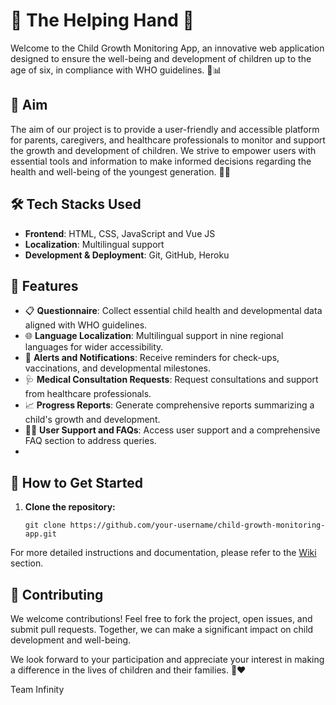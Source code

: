 # 🤝 The Helping Hand 🤝

Welcome to the Child Growth Monitoring App, an innovative web application designed to ensure the well-being and development of children up to the age of six, in compliance with WHO guidelines. 🧒📊

## 🚀 Aim

The aim of our project is to provide a user-friendly and accessible platform for parents, caregivers, and healthcare professionals to monitor and support the growth and development of children. We strive to empower users with essential tools and information to make informed decisions regarding the health and well-being of the youngest generation. 👶💼

## 🛠️ Tech Stacks Used

- **Frontend**: HTML, CSS, JavaScript and Vue JS
- **Localization**: Multilingual support
- **Development & Deployment**: Git, GitHub, Heroku

## 🌟 Features

- 📋 **Questionnaire**: Collect essential child health and developmental data aligned with WHO guidelines.
- 🌐 **Language Localization**: Multilingual support in nine regional languages for wider accessibility.
- 🚨 **Alerts and Notifications**: Receive reminders for check-ups, vaccinations, and developmental milestones.
- 🩺 **Medical Consultation Requests**: Request consultations and support from healthcare professionals.
- 📈 **Progress Reports**: Generate comprehensive reports summarizing a child's growth and development.
- 🙋‍♀️ **User Support and FAQs**: Access user support and a comprehensive FAQ section to address queries.
- 
## 📄 How to Get Started

1. **Clone the repository:**
   ```
   git clone https://github.com/your-username/child-growth-monitoring-app.git
   ```

For more detailed instructions and documentation, please refer to the [Wiki](wiki-link) section.

## 🤝 Contributing

We welcome contributions! Feel free to fork the project, open issues, and submit pull requests. Together, we can make a significant impact on child development and well-being.

We look forward to your participation and appreciate your interest in making a difference in the lives of children and their families. 🙏❤️

Team Infinity
